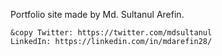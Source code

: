 ﻿
Portfolio site made by Md. Sultanul Arefin.


	
	&copy Twitter: https://twitter.com/mdsultanul
	LinkedIn: https://linkedin.com/in/mdarefin28/

	 